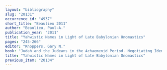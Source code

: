```yaml
---
layout: "bibliography"
slug: "20131"
occurrence_id: "4937"
short_title: "Beaulieu 2011"
author: "Beaulieu, Paul-A."
publication_year: "2011"
title: "Yahwistic Names in Light of Late Babylonian Onomastics"
pages: "245-266"
editor: "Knoppers, Gary N."
book: "Judah and the Judeans in the Achaemenid Period. Negotiating Identity in an International Context (Winona Lake)"
title: "Yahwistic Names in Light of Late Babylonian Onomastics"
previous_item: "20134"
---
```

